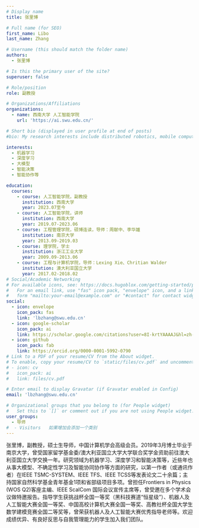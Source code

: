 ```yaml
---
# Display name
title: 张里博

# Full name (for SEO)
first_name: Libo
last_name: Zhang

# Username (this should match the folder name)
authors:
  - 张里博

# Is this the primary user of the site?
superuser: false

# Role/position
role: 副教授

# Organizations/Affiliations
organizations:
  - name: 西南大学 人工智能学院
    url: 'https://ai.swu.edu.cn/'

# Short bio (displayed in user profile at end of posts)
#bio: My research interests include distributed robotics, mobile computing and programmable matter.

interests:
  - 机器学习
  - 深度学习
  - 大模型
  - 智能决策
  - 智能协作等

education:
  courses:
    - course: 人工智能学院，副教授
      institution: 西南大学
      year: 2023.07至今
    - course: 人工智能学院，讲师
      institution: 西南大学
      year: 2019.07-2023.06
    - course: 工程管理学院，硕博连读，导师：周献中、李华雄
      institution: 南京大学
      year: 2013.09-2019.03
    - course: 理学院，学士
      institution: 浙江工业大学
      year: 2009.09-2013.06
    - course: 工程与计算机学院，导师：Lexing Xie、Chritian Walder
      institution: 澳大利亚国立大学
      year: 2017.02-2018.02
# Social/Academic Networking
# For available icons, see: https://docs.hugoblox.com/getting-started/page-builder/#icons
#   For an email link, use "fas" icon pack, "envelope" icon, and a link in the
#   form "mailto:your-email@example.com" or "#contact" for contact widget.
social:
  - icon: envelope
    icon_pack: fas
    link: 'lbzhang@swu.edu.cn'
  - icon: google-scholar
    icon_pack: ai
    link: https://scholar.google.com/citations?user=8I-krtYAAAAJ&hl=zh-CN&oi=ao
  - icon: github
    icon_pack: fab
    link: https://orcid.org/0000-0001-5992-0790
# Link to a PDF of your resume/CV from the About widget.
# To enable, copy your resume/CV to `static/files/cv.pdf` and uncomment the lines below.
# - icon: cv
#   icon_pack: ai
#   link: files/cv.pdf

# Enter email to display Gravatar (if Gravatar enabled in Config)
email: 'lbzhang@swu.edu.cn'

# Organizational groups that you belong to (for People widget)
#   Set this to `[]` or comment out if you are not using People widget.
user_groups:
  - 导师
#  - Visitors   如果增加会添加一个类别
---
```


张里博，副教授，硕士生导师，中国计算机学会高级会员。2019年3月博士毕业于南京大学，曾受国家留学基金委/澳大利亚国立大学大学联合奖学金资助前往澳大利亚国立大学交换一年。研究领域为机器学习、深度学习和智能决策等，近些年也从事大模型、不确定性学习及智能协同协作等方面的研究，以第一作者（或通讯作者）在IEEE TSMC-SYSTEM、IEEE TFS、IEEE TCSS等发表论文二十余篇；主持国家自然科学基金青年基金1项和省部级项目多项。曾担任Frontiers in Physics (WOS Q2)客座主编、IEEE ScalCom 国际会议宣传主席等，曾受邀在多个学术会议做特邀报告。指导学生获挑战杯全国一等奖（黑科技赛道“恒星级”）、机器人及人工智能大赛全国一等奖、中国高校计算机大赛全国一等奖、高教社杯全国大学生数学建模竞赛全国二等奖等，曾荣获机器人及人工智能大赛优秀指导老师等。欢迎成绩优异、有良好反思与自我管理能力的学生加入我们团队。